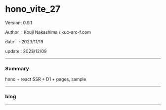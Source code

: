 ﻿# hono_vite_27

 Version: 0.9.1

 Author  : Kouji Nakashima / kuc-arc-f.com

 date    : 2023/11/19

 update  : 2023/12/09

***
### Summary

hono + react SSR + D1 + pages, sample

***
### blog 


***

